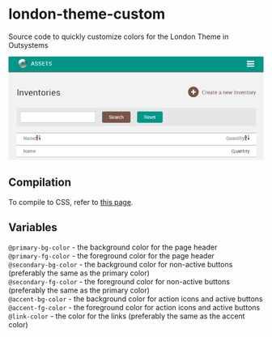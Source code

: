 london-theme-custom
===================

Source code to quickly customize colors for the London Theme in Outsystems

![alt text](https://github.com/josh-austin/london-theme-custom/blob/master/london_teal_and_brown.PNG "Custom theme example")


## Compilation
To compile to CSS, refer to [this page](http://lesscss.org/#using-less).

## Variables
`@primary-bg-color` - the background color for the page header  
`@primary-fg-color` - the foreground color for the page header  
`@secondary-bg-color` - the background color for non-active buttons (preferably the same as the primary color)  
`@secondary-fg-color` - the foreground color for non-active buttons (preferably the same as the primary color)  
`@accent-bg-color` - the background color for action icons and active buttons  
`@accent-fg-color` - the foreground color for action icons and active buttons  
`@link-color` - the color for the links (preferably the same as the accent color)
